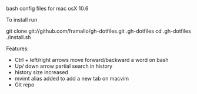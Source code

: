 bash config files for mac osX 10.6

To install run

   git clone git://github.com/framallo/gh-dotfiles.git .gh-dotfiles
   cd .gh-dotfiles
   ./install.sh


Features:
* Ctrl + left/right arrows move forward/backward a word on bash
* Up/ down arrow partial search in history
* history size increased
* mvimt alias added to add a new tab on macvim
* Git repo
